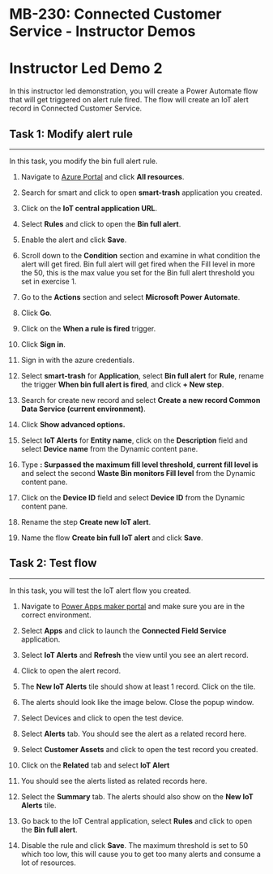 # MB-230: Connected Customer Service - Instructor Demos

# Instructor Led Demo 2

In this instructor led demonstration, you will create a Power Automate flow that
will get triggered on alert rule fired. The flow will create an IoT alert record
in Connected Customer Service.

## Task 1: Modify alert rule
-----------------------------

In this task, you modify the bin full alert rule.

1.  Navigate to [Azure Portal](https://portal.azure.com/) and click **All
    resources**.

2.  Search for smart and click to open **smart-trash** application you created.

3.  Click on the **IoT central application URL**.

4.  Select **Rules** and click to open the **Bin full alert**.

5.  Enable the alert and click **Save**.

6.  Scroll down to the **Condition** section and examine in what condition the
    alert will get fired. Bin full alert will get fired when the Fill level in
    more the 50, this is the max value you set for the Bin full alert threshold
    you set in exercise 1.

7.  Go to the **Actions** section and select **Microsoft Power Automate**.

8.  Click **Go**.

9.  Click on the **When a rule is fired** trigger.

10. Click **Sign in**.

11. Sign in with the azure credentials.

12. Select **smart-trash** for **Application**, select **Bin full alert** for
    **Rule**, rename the trigger **When bin full alert is fired**, and click **+
    New step**.

13. Search for create new record and select **Create a new record Common Data
    Service (current environment)**.

14. Click **Show advanced options.**

15. Select **IoT Alerts** for **Entity name**, click on the **Description**
    field and select **Device name** from the Dynamic content pane.

16. Type **: Surpassed the maximum fill level threshold, current fill level is**
    and select the second **Waste Bin monitors Fill level** from the Dynamic
    content pane.

17. Click on the **Device ID** field and select **Device ID** from the Dynamic
    content pane.

18. Rename the step **Create new IoT alert**.

19. Name the flow **Create bin full IoT alert** and click **Save**.

## Task 2: Test flow
---------------------

In this task, you will test the IoT alert flow you created.

1.  Navigate to [Power Apps maker portal](https://make.powerapps.com/) and make
    sure you are in the correct environment.

2.  Select **Apps** and click to launch the **Connected Field Service**
    application.

3.  Select **IoT Alerts** and **Refresh** the view until you see an alert
    record.

4.  Click to open the alert record.

5.  The **New IoT Alerts** tile should show at least 1 record. Click on the
    tile.

6.  The alerts should look like the image below. Close the popup window.

7.  Select Devices and click to open the test device.

8.  Select **Alerts** tab. You should see the alert as a related record here.

9.  Select **Customer Assets** and click to open the test record you created.

10. Click on the **Related** tab and select **IoT Alert**

11. You should see the alerts listed as related records here.

12. Select the **Summary** tab. The alerts should also show on the **New IoT
    Alerts** tile.

13. Go back to the IoT Central application, select **Rules** and click to open
    the **Bin full alert**.

14. Disable the rule and click **Save**. The maximum threshold is set to 50
    which too low, this will cause you to get too many alerts and consume a lot
    of resources.
